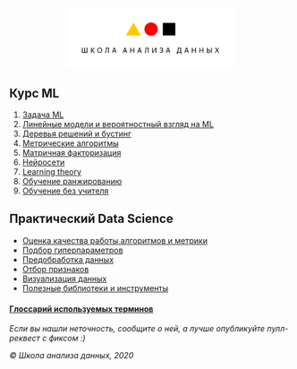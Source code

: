 <div align="center">
    <img src="./imgs/shad.png"  width="300">
</div>


## Курс ML

1. [Задача ML](./chapters/Intro.md)
2. [Линейные модели и вероятностный взгляд на ML](#)
3. [Деревья решений и бустинг](#)
4. [Метрические алгоритмы](#)
5. [Матричная факторизация](#)
6. [Нейросети](#)
7. [Learning theory](#)
8. [Обучение ранжированию](#)
9. [Обучение без учителя](#)


## Практический Data Science
- [Оценка качества работы алгоритмов и метрики](#)
- [Подбор гиперпараметров](#)
- [Предобработка данных](#)
- [Отбор признаков](#)
- [Визуализация данных](#)
- [Полезные библиотеки и инструменты](#)


#### [Глоссарий используемых терминов](#)

<hline />
<em>
Если вы нашли неточность, сообщите о ней, а лучше опубликуйте пулл-реквест с фиксом :)


© Школа анализа данных, 2020
</em>

